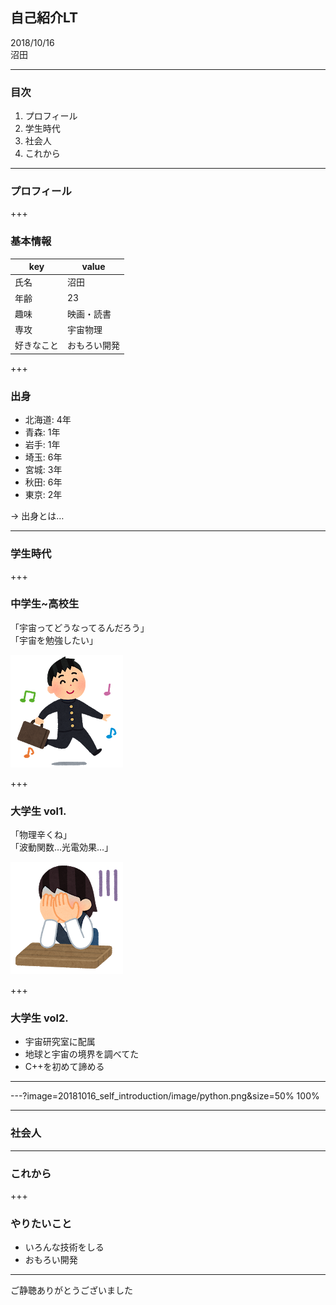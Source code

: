 ## 自己紹介LT

2018/10/16  
沼田

---

### 目次

1. プロフィール
2. 学生時代
3. 社会人
4. これから


---

### プロフィール

+++

### 基本情報

| key | value |
| --- | --- |
| 氏名 | 沼田
| 年齢 | 23 |
| 趣味 | 映画・読書 |
| 専攻 | 宇宙物理 |
| 好きなこと | おもろい開発 |


+++

### 出身
- 北海道: 4年
- 青森: 1年
- 岩手: 1年
- 埼玉: 6年
- 宮城: 3年
- 秋田: 6年
- 東京: 2年

-> 出身とは…

---

### 学生時代

+++

### 中学生~高校生
「宇宙ってどうなってるんだろう」  
「宇宙を勉強したい」

![image](20181016_self_introduction/image/skip_schoolboy.png)

+++

### 大学生 vol1.
「物理辛くね」  
「波動関数…光電効果…」

![image](20181016_self_introduction/image/fusagikomu_businesswoman.png)

+++

### 大学生 vol2.
- 宇宙研究室に配属
- 地球と宇宙の境界を調べてた
- C++を初めて諦める

---

---?image=20181016_self_introduction/image/python.png&size=50% 100%

---

### 社会人

---

### これから

+++

### やりたいこと
- いろんな技術をしる
- おもろい開発

---

ご静聴ありがとうございました
